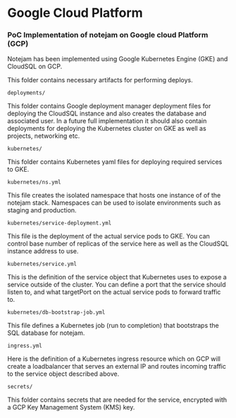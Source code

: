 # Google Cloud Platform
### PoC Implementation of notejam on Google cloud Platform (GCP)

Notejam has been implemented using Google Kubernetes Engine (GKE) and CloudSQL on GCP.

This folder contains necessary artifacts for performing deploys.

`deployments/`

This folder contains Google deployment manager deployment files for deploying the CloudSQL
instance and also creates the database and associated user.
In a future full implementation it should also contain deployments for deploying the Kubernetes
cluster on GKE as well as projects, networking etc.


`kubernetes/`

This folder contains Kubernetes yaml files for deploying required services to GKE.


`kubernetes/ns.yml`

This file creates the isolated namespace that hosts one instance of of the notejam stack.
Namespaces can be used to isolate environments such as staging and production.


`kubernetes/service-deployment.yml`

This file is the deployment of the actual service pods to GKE.
You can control base number of replicas of the service here as well as the CloudSQL instance address to use.


`kubernetes/service.yml`

This is the definition of the service object that Kubernetes uses to expose a service outside of the cluster.
You can define a port that the service should listen to, and what targetPort on the actual service pods to forward traffic to.


`kubernetes/db-bootstrap-job.yml`

This file defines a Kubernetes job (run to completion) that bootstraps the SQL database for notejam.


`ingress.yml`

Here is the definition of a Kubernetes ingress resource which on GCP will create a loadbalancer that serves an
external IP and routes incoming traffic to the service object described above.



`secrets/`

This folder contains secrets that are needed for the service, encrypted with a GCP Key Management System (KMS) key.
